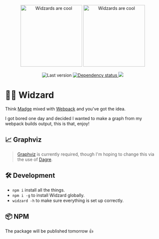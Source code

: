 <p align="center">
	<img alt="Widzards are cool" src="https://raw.githubusercontent.com/jonathonhawkins92/Widzard/master/example.png" height="200"/>
	<img alt="Widzards are cool" src="https://media.giphy.com/media/TcdpZwYDPlWXC/giphy.gif" height="200">
</p>


<p align="center">
	<img alt="Last version" src="https://img.shields.io/github/package-json/v/jonathonhawkins92/widzard?style=flat-square" />
	<a href="https://david-dm.org/jonathonhawkins92/widzard" target="_blank">
		<img alt="Dependency status" src="http://img.shields.io/david/jonathonhawkins92/widzard.svg?style=flat-square" />
	</a>
	<a href="https://david-dm.org/jonathonhawkins92/widzard#info=devDependencies" target="_blank">
		<img alg="Dev Dependencies status" src="http://img.shields.io/david/dev/jonathonhawkins92/widzard.svg?style=flat-square" />
	</a>
<!-- 	<a href="https://www.npmjs.org/package/widzard" target="_blank">
		<img alg="NPM Status" src="http://img.shields.io/npm/dm/widzard.svg?style=flat-square" />
	</a> -->
</p>

# 🧙‍♂️ Widzard 

Think [Madge](https://www.npmjs.com/package/madge) mixed with [Webpack](https://webpack.js.org/) and you've got the idea.

I got bored one day and decided I wanted to make a graph from my webpack builds output, this is that, enjoy!



## 📈 Graphviz
> [Graphviz](http://www.graphviz.org/) is currently required, though I'm hoping to change this via the use of [Dagre](https://github.com/dagrejs/dagre).

## 🛠 Development
- `npm i` install all the things.
- `npm i -g` to install Widzard globally.
- `widzard -h` to make sure everything is set up correctly.


## 📦 NPM
The package will be published tomorrow 👍
